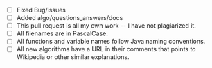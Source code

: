 <!-- For completed items, change [ ] to [x] -->

- [ ] Fixed Bug/issues
- [ ] Added algo/questions_answers/docs
- [ ] This pull request is all my own work -- I have not plagiarized it.
- [ ] All filenames are in PascalCase.
- [ ] All functions and variable names follow Java naming conventions.
- [ ] All new algorithms have a URL in their comments that points to Wikipedia or other similar explanations.

